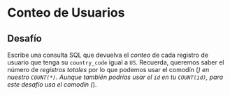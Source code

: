 # Conteo de Usuarios

## Desafío

Escribe una consulta SQL que devuelva el *conteo* de cada registro de usuario que tenga su `country_code` igual a `US`. Recuerda, queremos saber el número de *registros totales* por lo que podemos usar el comodín (*) en nuestro `COUNT(*)`. Aunque también podrías usar el `id` en tu `COUNT(id)`, para este desafío usa el comodín (*).
